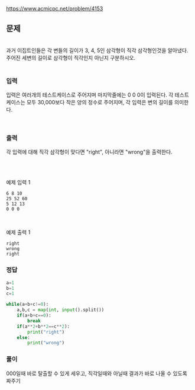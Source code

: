 https://www.acmicpc.net/problem/4153
## 문제
<br>
과거 이집트인들은 각 변들의 길이가 3, 4, 5인 삼각형이 직각 삼각형인것을 알아냈다. 주어진 세변의 길이로 삼각형이 직각인지 아닌지 구분하시오.

<br>

<br>

### 입력
입력은 여러개의 테스트케이스로 주어지며 마지막줄에는 0 0 0이 입력된다. 각 테스트케이스는 모두 30,000보다 작은 양의 정수로 주어지며, 각 입력은 변의 길이를 의미한다.




<br>

### 출력
각 입력에 대해 직각 삼각형이 맞다면 "right", 아니라면 "wrong"을 출력한다.


<br>

<br>


예제 입력 1 
<br>
```
6 8 10
25 52 60
5 12 13
0 0 0
```
<br>

예제 출력 1
<br>

```
right
wrong
right
```

### 정답
```Python
a=1
b=1
c=1

while(a+b+c!=0):
    a,b,c = map(int, input().split())
    if(a+b+c==0):
        break
    if(a**2+b**2==c**2):
        print("right")
    else:
        print("wrong")

```

### 풀이
000일때 바로 탈출할 수 있게 세우고, 직각일때와 아닐때 결과가 바로 나올 수 있도록 짜주기